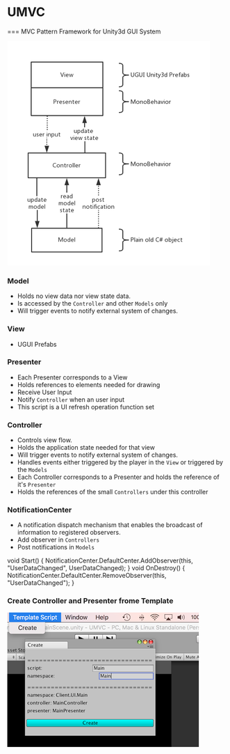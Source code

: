 # UMVC
===
MVC Pattern Framework for Unity3d GUI System

![Diagram](/Pic/Diagram.png)

### Model

* Holds no view data nor view state data.
* Is accessed by the `Controller` and other `Models` only
* Will trigger events to notify external system of changes.

### View
* UGUI Prefabs

### Presenter
* Each Presenter corresponds to a View
* Holds references to elements needed for drawing
* Receive User Input
* Notify `Controller` when an user input
* This script is a UI refresh operation function set

### Controller

* Controls view flow.
* Holds the application state needed for that view
* Will trigger events to notify external system of changes.
* Handles events either triggered by the player in the `View` or triggered by the `Models` 
* Each Controller corresponds to a Presenter and holds the reference of it's `Presenter`   
* Holds the references of the small `Controllers` under this controller

### NotificationCenter
* A notification dispatch mechanism that enables the broadcast of information to registered observers.
* Add observer in `Controllers`
* Post notifications in `Models`

<p>
    void Start()
    {
        NotificationCenter.DefaultCenter.AddObserver(this, "UserDataChanged", UserDataChanged);
    }
    void OnDestroy()
    {
        NotificationCenter.DefaultCenter.RemoveObserver(this, "UserDataChanged");
    }
</p>

### Create Controller and Presenter frome Template
![Diagram](/Pic/EditorTool.png)